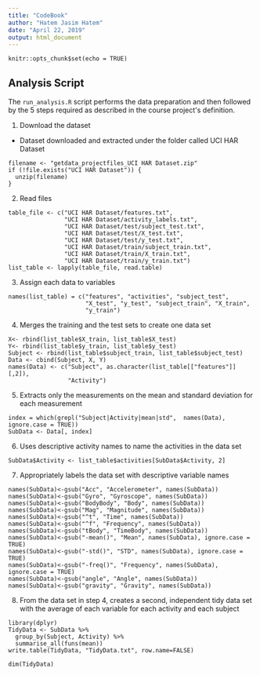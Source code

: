 ```yaml
---
title: "CodeBook"
author: "Hatem Jasim Hatem"
date: "April 22, 2019"
output: html_document
---
```


```{r setup, include=FALSE}
knitr::opts_chunk$set(echo = TRUE)
```

## Analysis Script 

The `run_analysis.R` script performs the data preparation and then followed by the 5 steps required as described in the course project's definition.

1. Download the dataset
+ Dataset downloaded and extracted under the folder called UCI HAR Dataset
```{r}
filename <- "getdata_projectfiles_UCI HAR Dataset.zip"
if (!file.exists("UCI HAR Dataset")) { 
  unzip(filename) 
}
```
2. Read files
```{r}
table_file <- c("UCI HAR Dataset/features.txt", 
                "UCI HAR Dataset/activity_labels.txt", 
                "UCI HAR Dataset/test/subject_test.txt", 
                "UCI HAR Dataset/test/X_test.txt", 
                "UCI HAR Dataset/test/y_test.txt", 
                "UCI HAR Dataset/train/subject_train.txt", 
                "UCI HAR Dataset/train/X_train.txt", 
                "UCI HAR Dataset/train/y_train.txt")
list_table <- lapply(table_file, read.table)
```
3. Assign each data to variables
```{r}
names(list_table) = c("features", "activities", "subject_test", 
                      "X_test", "y_test", "subject_train", "X_train", 
                      "y_train")

```
4. Merges the training and the test sets to create one data set
```{r}
X<- rbind(list_table$X_train, list_table$X_test)
Y<- rbind(list_table$y_train, list_table$y_test)
Subject <- rbind(list_table$subject_train, list_table$subject_test)
Data <- cbind(Subject, X, Y)
names(Data) <- c("Subject", as.character(list_table[["features"]][,2]), 
                 "Activity")
```
5. Extracts only the measurements on the mean and standard deviation for each measurement
```{r}
index = which(grepl("Subject|Activity|mean|std",  names(Data), ignore.case = TRUE))
SubData <- Data[, index]
```
6. Uses descriptive activity names to name the activities in the data set
```{r}
SubData$Activity <- list_table$activities[SubData$Activity, 2]
```
7. Appropriately labels the data set with descriptive variable names

```{r}
names(SubData)<-gsub("Acc", "Accelerometer", names(SubData))
names(SubData)<-gsub("Gyro", "Gyroscope", names(SubData))
names(SubData)<-gsub("BodyBody", "Body", names(SubData))
names(SubData)<-gsub("Mag", "Magnitude", names(SubData))
names(SubData)<-gsub("^t", "Time", names(SubData))
names(SubData)<-gsub("^f", "Frequency", names(SubData))
names(SubData)<-gsub("tBody", "TimeBody", names(SubData))
names(SubData)<-gsub("-mean()", "Mean", names(SubData), ignore.case = TRUE)
names(SubData)<-gsub("-std()", "STD", names(SubData), ignore.case = TRUE)
names(SubData)<-gsub("-freq()", "Frequency", names(SubData), ignore.case = TRUE)
names(SubData)<-gsub("angle", "Angle", names(SubData))
names(SubData)<-gsub("gravity", "Gravity", names(SubData))

```
8. From the data set in step 4, creates a second, independent tidy data set with the average of each variable for each activity and each subject
```{r warning = FALSE, message= FALSE}
library(dplyr)
TidyData <- SubData %>%
  group_by(Subject, Activity) %>%
  summarise_all(funs(mean))
write.table(TidyData, "TidyData.txt", row.name=FALSE)
```
```{r}
dim(TidyData)
```


